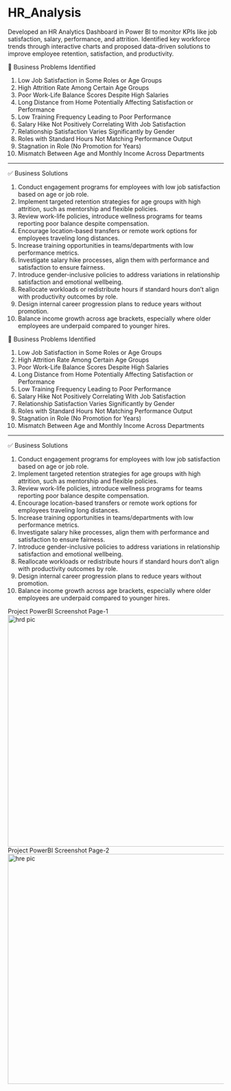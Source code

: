 # HR_Analysis
Developed an HR Analytics Dashboard in Power BI to monitor KPIs like job satisfaction, salary, performance, and attrition. Identified key workforce trends through interactive charts and proposed data-driven solutions to improve employee retention, satisfaction, and productivity.

🛑 Business Problems Identified
1.	Low Job Satisfaction in Some Roles or Age Groups
2.	High Attrition Rate Among Certain Age Groups
3.	Poor Work-Life Balance Scores Despite High Salaries
4.	Long Distance from Home Potentially Affecting Satisfaction or Performance
5.	Low Training Frequency Leading to Poor Performance
6.	Salary Hike Not Positively Correlating With Job Satisfaction
7.	Relationship Satisfaction Varies Significantly by Gender
8.	Roles with Standard Hours Not Matching Performance Output
9.	Stagnation in Role (No Promotion for Years)
10.	Mismatch Between Age and Monthly Income Across Departments
________________________________________
✅ Business Solutions
1.	Conduct engagement programs for employees with low job satisfaction based on age or job role.
2.	Implement targeted retention strategies for age groups with high attrition, such as mentorship and flexible policies.
3.	Review work-life policies, introduce wellness programs for teams reporting poor balance despite compensation.
4.	Encourage location-based transfers or remote work options for employees traveling long distances.
5.	Increase training opportunities in teams/departments with low performance metrics.
6.	Investigate salary hike processes, align them with performance and satisfaction to ensure fairness.
7.	Introduce gender-inclusive policies to address variations in relationship satisfaction and emotional wellbeing.
8.	Reallocate workloads or redistribute hours if standard hours don’t align with productivity outcomes by role.
9.	Design internal career progression plans to reduce years without promotion.
10.	Balance income growth across age brackets, especially where older employees are underpaid compared to younger hires.


🛑 Business Problems Identified
1.	Low Job Satisfaction in Some Roles or Age Groups
2.	High Attrition Rate Among Certain Age Groups
3.	Poor Work-Life Balance Scores Despite High Salaries
4.	Long Distance from Home Potentially Affecting Satisfaction or Performance
5.	Low Training Frequency Leading to Poor Performance
6.	Salary Hike Not Positively Correlating With Job Satisfaction
7.	Relationship Satisfaction Varies Significantly by Gender
8.	Roles with Standard Hours Not Matching Performance Output
9.	Stagnation in Role (No Promotion for Years)
10.	Mismatch Between Age and Monthly Income Across Departments
________________________________________
✅ Business Solutions
1.	Conduct engagement programs for employees with low job satisfaction based on age or job role.
2.	Implement targeted retention strategies for age groups with high attrition, such as mentorship and flexible policies.
3.	Review work-life policies, introduce wellness programs for teams reporting poor balance despite compensation.
4.	Encourage location-based transfers or remote work options for employees traveling long distances.
5.	Increase training opportunities in teams/departments with low performance metrics.
6.	Investigate salary hike processes, align them with performance and satisfaction to ensure fairness.
7.	Introduce gender-inclusive policies to address variations in relationship satisfaction and emotional wellbeing.
8.	Reallocate workloads or redistribute hours if standard hours don’t align with productivity outcomes by role.
9.	Design internal career progression plans to reduce years without promotion.
10.	Balance income growth across age brackets, especially where older employees are underpaid compared to younger hires.


Project PowerBI Screenshot Page-1
<img width="955" height="539" alt="hrd pic" src="https://github.com/user-attachments/assets/6b1fe8cd-810a-4f7a-be27-44072512a84f" />
Project PowerBI Screenshot Page-2
<img width="947" height="535" alt="hre pic" src="https://github.com/user-attachments/assets/65249777-b141-4850-8b40-4de7f71d548d" />



